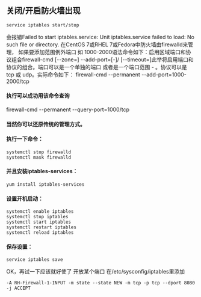 ## 关闭/开启防火墙出现
```
service iptables start/stop  
```

会报错Failed to start iptables.service: Unit iptables.service failed to load: No such file or directory.
在CentOS 7或RHEL 7或Fedora中防火墙由firewalld来管理，
如果要添加范围例外端口 如 1000-2000语法命令如下：启用区域端口和协议组合firewall-cmd [--zone=<zone>] --add-port=<port>[-<port>]/<protocol> [--timeout=<seconds>]此举将启用端口和协议的组合。端口可以是一个单独的端口 <port> 或者是一个端口范围 <port>-<port> 。协议可以是 tcp 或 udp。实际命令如下：
firewall-cmd --permanent --add-port=1000-2000/tcp

####  执行可以成功用该命令查询
firewall-cmd --permanent --query-port=1000/tcp

#### 当然你可以还原传统的管理方式。
#### 执行一下命令：
```
systemctl stop firewalld  
systemctl mask firewalld  
```
#### 并且安装iptables-services：
```
yum install iptables-services  
```

#### 设置开机启动：
```
systemctl enable iptables  
systemctl stop iptables  
systemctl start iptables  
systemctl restart iptables  
systemctl reload iptables  
```

#### 保存设置：
```
service iptables save  
```

OK，再试一下应该就好使了
开放某个端口 在/etc/sysconfig/iptables里添加
```
-A RH-Firewall-1-INPUT -m state --state NEW -m tcp -p tcp --dport 8080 -j ACCEPT
```
